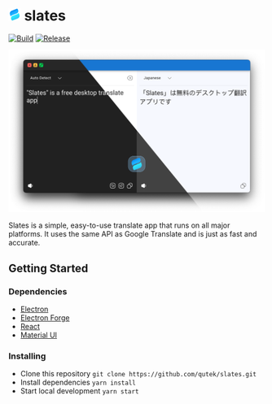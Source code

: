 # ![Slates](/assets/icons/png/24x24.png) slates
[![Build](https://github.com/qutek/slates/actions/workflows/build.yml/badge.svg?branch=master)](https://github.com/qutek/slates/actions/workflows/build.yml) [![Release](https://github.com/qutek/slates/actions/workflows/release.yml/badge.svg)](https://github.com/qutek/slates/actions/workflows/release.yml)

![Slates Mac](/assets/screenshot.png)

Slates is a simple, easy-to-use translate app that runs on all major platforms. It uses the same API as Google Translate and is just as fast and accurate.

## Getting Started

### Dependencies

* [Electron](https://www.electronjs.org/)
* [Electron Forge](https://www.electronforge.io/)
* [React](https://reactjs.org/)
* [Material UI](https://mui.com/)

### Installing

* Clone this repository `git clone https://github.com/qutek/slates.git`
* Install dependencies `yarn install`
* Start local development `yarn start`
